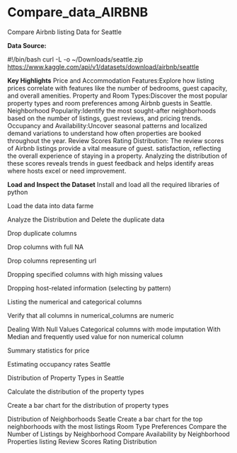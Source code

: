 # Compare_data_AIRBNB
Compare Airbnb listing Data for Seattle 

**Data Source:**

  #!/bin/bash
curl -L -o ~/Downloads/seattle.zip\
  https://www.kaggle.com/api/v1/datasets/download/airbnb/seattle
  
**Key Highlights**
Price and Accommodation Features:Explore how listing prices correlate with features like the number of bedrooms, guest capacity, and overall amenities.
Property and Room Types:Discover the most popular property types and room preferences among Airbnb guests in Seattle.
Neighborhood Popularity:Identify the most sought-after neighborhoods based on the number of listings, guest reviews, and pricing trends.
Occupancy and Availability:Uncover seasonal patterns and localized demand variations to understand how often properties are booked throughout the year.
Review Scores Rating Distribution: The review scores of Airbnb listings provide a vital measure of guest. satisfaction, reflecting the overall experience of staying in a property. 
Analyzing the distribution of these scores reveals trends in guest feedback and helps identify areas where hosts excel or need improvement.

**Load and Inspect the Dataset**
Install and load all the required libraries of python

Load the data into data farme 

Analyze the Distribution and Delete the duplicate data

Drop duplicate columns

Drop columns with full NA

Drop columns representing url

Dropping specified columns with high missing values

Dropping host-related information (selecting by pattern)

Listing the numerical and categorical columns

Verify that all columns in numerical_columns are numeric

Dealing With Null Values
Categorical columns with mode imputation With Median and frequently used value for non numerical column 

Summary statistics for price

Estimating occupancy rates Seattle

Distribution of Property Types in Seattle

Calculate the distribution of the property types

Create a bar chart for the distribution of property types

Distribution of Neighborhoods Seatle
Create a bar chart for the top neighborhoods with the most listings
Room Type Preferences
Compare the Number of Listings by Neighborhood
Compare Availability by Neighborhood Properties listing 
Review Scores Rating Distribution

